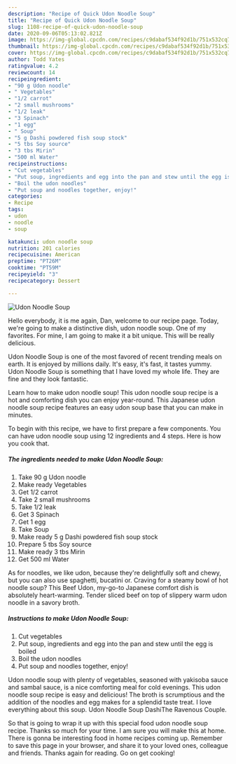 ```yaml
---
description: "Recipe of Quick Udon Noodle Soup"
title: "Recipe of Quick Udon Noodle Soup"
slug: 1108-recipe-of-quick-udon-noodle-soup
date: 2020-09-06T05:13:02.821Z
image: https://img-global.cpcdn.com/recipes/c9dabaf534f92d1b/751x532cq70/udon-noodle-soup-recipe-main-photo.jpg
thumbnail: https://img-global.cpcdn.com/recipes/c9dabaf534f92d1b/751x532cq70/udon-noodle-soup-recipe-main-photo.jpg
cover: https://img-global.cpcdn.com/recipes/c9dabaf534f92d1b/751x532cq70/udon-noodle-soup-recipe-main-photo.jpg
author: Todd Yates
ratingvalue: 4.2
reviewcount: 14
recipeingredient:
- "90 g Udon noodle"
- " Vegetables"
- "1/2 carrot"
- "2 small mushrooms"
- "1/2 leak"
- "3 Spinach"
- "1 egg"
- " Soup"
- "5 g Dashi powdered fish soup stock"
- "5 tbs Soy source"
- "3 tbs Mirin"
- "500 ml Water"
recipeinstructions:
- "Cut vegetables"
- "Put soup, ingredients and egg into the pan and stew until the egg is boiled"
- "Boil the udon noodles"
- "Put soup and noodles together, enjoy!"
categories:
- Recipe
tags:
- udon
- noodle
- soup

katakunci: udon noodle soup 
nutrition: 201 calories
recipecuisine: American
preptime: "PT26M"
cooktime: "PT59M"
recipeyield: "3"
recipecategory: Dessert

---
```



![Udon Noodle Soup](https://img-global.cpcdn.com/recipes/c9dabaf534f92d1b/751x532cq70/udon-noodle-soup-recipe-main-photo.jpg)

Hello everybody, it is me again, Dan, welcome to our recipe page. Today, we're going to make a distinctive dish, udon noodle soup. One of my favorites. For mine, I am going to make it a bit unique. This will be really delicious.

Udon Noodle Soup is one of the most favored of recent trending meals on earth. It is enjoyed by millions daily. It's easy, it's fast, it tastes yummy. Udon Noodle Soup is something that I have loved my whole life. They are fine and they look fantastic.

Learn how to make udon noodle soup! This udon noodle soup recipe is a hot and comforting dish you can enjoy year-round. This Japanese udon noodle soup recipe features an easy udon soup base that you can make in minutes.


To begin with this recipe, we have to first prepare a few components. You can have udon noodle soup using 12 ingredients and 4 steps. Here is how you cook that.

<!--inarticleads1-->

##### The ingredients needed to make Udon Noodle Soup:

1. Take 90 g Udon noodle
1. Make ready  Vegetables
1. Get 1/2 carrot
1. Take 2 small mushrooms
1. Take 1/2 leak
1. Get 3 Spinach
1. Get 1 egg
1. Take  Soup
1. Make ready 5 g Dashi powdered fish soup stock
1. Prepare 5 tbs Soy source
1. Make ready 3 tbs Mirin
1. Get 500 ml Water


As for noodles, we like udon, because they&#39;re delightfully soft and chewy, but you can also use spaghetti, bucatini or. Craving for a steamy bowl of hot noodle soup? This Beef Udon, my-go-to Japanese comfort dish is absolutely heart-warming. Tender sliced beef on top of slippery warm udon noodle in a savory broth. 

<!--inarticleads2-->

##### Instructions to make Udon Noodle Soup:

1. Cut vegetables
1. Put soup, ingredients and egg into the pan and stew until the egg is boiled
1. Boil the udon noodles
1. Put soup and noodles together, enjoy!


Udon noodle soup with plenty of vegetables, seasoned with yakisoba sauce and sambal sauce, is a nice comforting meal for cold evenings. This udon noodle soup recipe is easy and delicious! The broth is scrumptious and the addition of the noodles and egg makes for a splendid taste treat. I love everything about this soup. Udon Noodle Soup DashiThe Ravenous Couple. 

So that is going to wrap it up with this special food udon noodle soup recipe. Thanks so much for your time. I am sure you will make this at home. There is gonna be interesting food in home recipes coming up. Remember to save this page in your browser, and share it to your loved ones, colleague and friends. Thanks again for reading. Go on get cooking!
